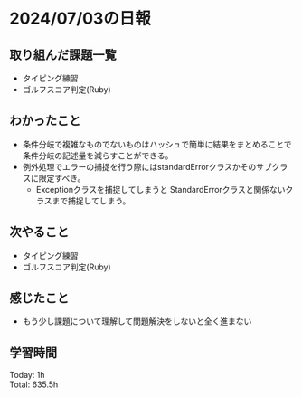 # 2024/07/03の日報
## 取り組んだ課題一覧
* タイピング練習
* ゴルフスコア判定(Ruby)
## わかったこと
* 条件分岐で複雑なものでないものはハッシュで簡単に結果をまとめることで条件分岐の記述量を減らすことができる。
* 例外処理でエラーの捕捉を行う際にはstandardErrorクラスかそのサブクラスに限定すべき。
  *  Exceptionクラスを捕捉してしまうと StandardErrorクラスと関係ないクラスまで捕捉してしまう。    
## 次やること
* タイピング練習
* ゴルフスコア判定(Ruby)
## 感じたこと
* もう少し課題について理解して問題解決をしないと全く進まない
## 学習時間
Today: 1h<br>
Total: 635.5h
